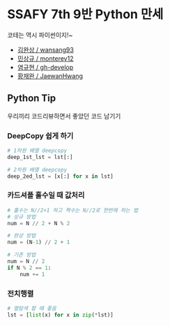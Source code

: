 # SSAFY 7th 9반 Python 만세

코테는 역시 파이썬이지!~

- [김완상 / wansang93](./김완상/README.md)
- [민상규 / monterey12](https://github.com/monterey12)
- [염규현 / gh-develop](https://github.com/gh-develop)
- [황재완 / JaewanHwang](https://github.com/JaewanHwang)

## Python Tip

우리끼리 코드리뷰하면서 좋았던 코드 남기기

### DeepCopy 쉽게 하기

```python
# 1차원 배열 deepcopy
deep_1st_lst = lst[:]

# 2차원 배열 deepcopy
deep_2ed_lst = [x[:] for x in lst]
```

### 카드셔플 홀수일 때 값처리

```python
# 홀수는 N//2+1 하고 짝수는 N//2로 한번에 하는 법
# 상규 방법
num = N // 2 + N % 2

# 완상 방법
num = (N-1) // 2 + 1

# 기존 방법
num = N // 2
if N % 2 == 1:
    num += 1
```

### 전치행렬

```python
# 열탐색 할 때 좋음
lst = [list(x) for x in zip(*lst)]
```
